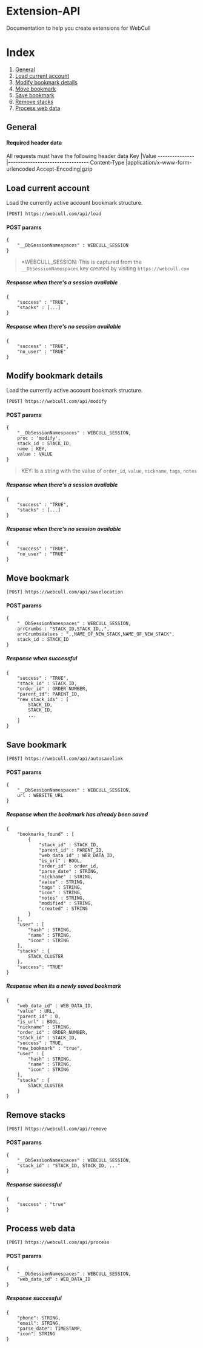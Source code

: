 # Extension-API
Documentation to help you create extensions for WebCull

# Index
1. [General](#general)
1. [Load current account](#load-current-account)
1. [Modify bookmark details](#modify-bookmark-details)
1. [Move bookmark](#move-bookmark)
1. [Save bookmark](#save-bookmark)
1. [Remove stacks](#remove-stacks)
1. [Process web data](#process-web-data)

## General
#### Required header data
All requests must have the following header data
Key            |Value
---------------|---------------------------------
Content-Type   |application/x-www-form-urlencoded
Accept-Encoding|gzip


## Load current account
Load the currently active account bookmark structure.
```
[POST] https://webcull.com/api/load
```
#### POST params
```
{
	"__DbSessionNamespaces" : WEBCULL_SESSION
}
```
> *WEBCULL_SESSION: This is captured from the `__DbSessionNamespaces` key created by visiting `https://webcull.com`

##### Response when there's a session available
```
{
	"success" : "TRUE",
	"stacks" : [...]
}
```

##### Response when there's no session available
```
{
	"success" : "TRUE",
	"no_user" : "TRUE"
}
```

## Modify bookmark details
Load the currently active account bookmark structure.
```
[POST] https://webcull.com/api/modify
```
#### POST params
```
{
	"__DbSessionNamespaces" : WEBCULL_SESSION,
	proc : 'modify',
	stack_id : STACK_ID,
	name : KEY,
	value : VALUE
}
```
> KEY: Is a string with the value of `order_id`, `value`, `nickname`, `tags`, `notes`

##### Response when there's a session available
```
{
	"success" : "TRUE",
	"stacks" : [...]
}
```

##### Response when there's no session available
```
{
	"success" : "TRUE",
	"no_user" : "TRUE"
}
```

## Move bookmark
```
[POST] https://webcull.com/api/savelocation
```
#### POST params
```
{
	"__DbSessionNamespaces" : WEBCULL_SESSION,
	arrCrumbs : "STACK_ID,STACK_ID,,",
	arrCrumbsValues : ",,NAME_OF_NEW_STACK,NAME_OF_NEW_STACK",
	stack_id : STACK_ID
}
```

##### Response when successful
```
{
	"success" : "TRUE",
	"stack_id" : STACK_ID,
	"order_id" : ORDER_NUMBER,
	"parent_id": PARENT_ID,
	"new_stack_ids" : [
		STACK_ID, 
		STACK_ID, 
		...
	]
}
```

## Save bookmark
```
[POST] https://webcull.com/api/autosavelink
```
#### POST params
```
{
	"__DbSessionNamespaces" : WEBCULL_SESSION,
	url : WEBSITE_URL
}
```

##### Response when the bookmark has already been saved
```
{
	"bookmarks_found" : [
		{
			"stack_id" : STACK_ID,
			"parent_id" : PARENT_ID,
			"web_data_id" : WEB_DATA_ID,
			"is_url" : BOOL,
			"order_id" : order_id,
			"parse_date" : STRING,
			"nickname" : STRING,
			"value" : STRING,
			"tags" : STRING,
			"icon" : STRING,
			"notes" : STRING,
			"modified" : STRING,
			"created" : STRING
		}
	],
	"user" : [
		"hash" : STRING,
		"name" : STRING,
		"icon" : STRING
	],
	"stacks" : {
		STACK_CLUSTER
	},
	"success": "TRUE"
}
```

##### Response when its a newly saved bookmark
```
{
	"web_data_id" : WEB_DATA_ID,
	"value" : URL,
	"parent_id" : 0,
	"is_url" : BOOL,
	"nickname" : STRING,
	"order_id" : ORDER_NUMBER,
	"stack_id" : STACK_ID,
	"success" : TRUE,
	"new_bookmark" : "true",
	"user" : [
		"hash" : STRING,
		"name" : STRING,
		"icon" : STRING
	],
	"stacks" : {
		STACK_CLUSTER
	}
}
```

## Remove stacks
```
[POST] https://webcull.com/api/remove
```
#### POST params
```
{
	"__DbSessionNamespaces" : WEBCULL_SESSION,
	"stack_id" : "STACK_ID, STACK_ID, ..."
}
```

##### Response successful
```
{
	"success" : "true"
}
```

## Process web data
```
[POST] https://webcull.com/api/process
```
#### POST params
```
{
	"__DbSessionNamespaces" : WEBCULL_SESSION,
	"web_data_id" : WEB_DATA_ID
}
```

##### Response successful
```
{
	"phone": STRING,
	"email": STRING,
	"parse_date": TIMESTAMP,
	"icon": STRING
}
```
